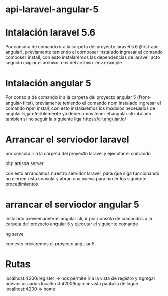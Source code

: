 # api-laravel-angular-5
# Intalación laravel 5.6
Por consola de comando ir a la carpeta del proyecto laravel 5.6 (first-api-angular), previamente teniendo el composer instalado ingresar el comando composer install, con esto instalaremos las dependencias de laravel, acto seguido copiar el archivo .env del archivo .env.example

# Intalación angular 5
Por consola de comando ir a la carpeta del proyecto angular 5 (front-angular-first), previamente teniendo el comando npm instalado
ingresar el comando npm install, con esto instalaremos los modulos necesarios de angular 5, preferiblemente ya deberiamos tener el angular cli intalado tambien si no seguir la siguiente liga https://cli.angular.io/

# Arrancar el serviodor laravel
por consola ir a la carpeta del proyecto laravel y ejecutar el comando

php artisna server

con esto arrancamos nuestro servidor laravel, para que siga funcionando no cierren esta consola y abran una nueva para hacer los siguiente procedimientos

# arrancar el serviodor angular 5
Instalado previemanete el angular cli, ir por consola de comandos a la carpeta del proyecto angular 5 y ejecutar el siguiente comando

ng serve

con esto iniciaremos el proyecto angular 5

# Rutas
localhost:4200/register => nos permite ir a la vista de registro y agregar nuevos usuarios 
localhost:4200/login => vista pantalla de logue 
localhost:4200 => home
